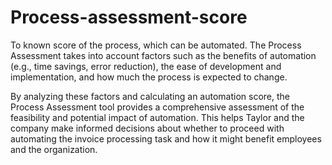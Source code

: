 # Process-assessment-score
To known  score of the process, which can be automated.
The Process Assessment takes into account factors such as the benefits of automation (e.g., time savings, error reduction), the ease of development and implementation, and how much the process is expected to change.

By analyzing these factors and calculating an automation score, the Process Assessment tool provides a comprehensive assessment of the feasibility and potential impact of automation. This helps Taylor and the company make informed decisions about whether to proceed with automating the invoice processing task and how it might benefit employees and the organization.
